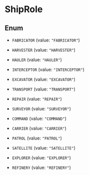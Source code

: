 

# ShipRole

## Enum


* `FABRICATOR` (value: `"FABRICATOR"`)

* `HARVESTER` (value: `"HARVESTER"`)

* `HAULER` (value: `"HAULER"`)

* `INTERCEPTOR` (value: `"INTERCEPTOR"`)

* `EXCAVATOR` (value: `"EXCAVATOR"`)

* `TRANSPORT` (value: `"TRANSPORT"`)

* `REPAIR` (value: `"REPAIR"`)

* `SURVEYOR` (value: `"SURVEYOR"`)

* `COMMAND` (value: `"COMMAND"`)

* `CARRIER` (value: `"CARRIER"`)

* `PATROL` (value: `"PATROL"`)

* `SATELLITE` (value: `"SATELLITE"`)

* `EXPLORER` (value: `"EXPLORER"`)

* `REFINERY` (value: `"REFINERY"`)




